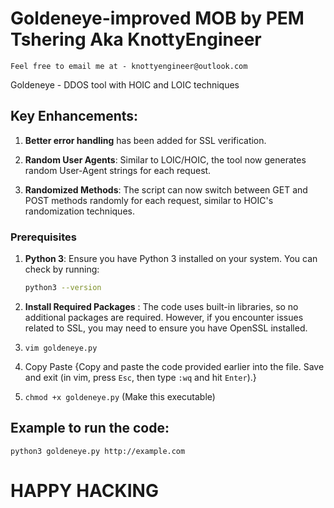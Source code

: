 # Goldeneye-improved MOB by PEM Tshering Aka KnottyEngineer

``` Feel free to email me at - knottyengineer@outlook.com ```

Goldeneye - DDOS tool with HOIC and LOIC techniques 

## Key Enhancements:

1. **Better error handling** has been added for SSL verification.

2. **Random User Agents**: Similar to LOIC/HOIC, the tool now generates random User-Agent strings for each request.

3. **Randomized Methods**: The script can now switch between GET and POST methods randomly for each request, similar to HOIC's randomization techniques.

### Prerequisites

1. **Python 3**: Ensure you have Python 3 installed on your system. You can check by running: 
   ```bash
   python3 --version
   
2. **Install Required Packages** : The code uses built-in libraries, so no additional packages are required. However, if you encounter issues related to SSL, you may need to ensure you have OpenSSL installed.


1. ```vim goldeneye.py```
2. Copy Paste  {Copy and paste the code provided earlier into the file. Save and exit (in vim, press ```Esc```, then type ```:wq``` and hit ```Enter```).}
   
4. ```chmod +x goldeneye.py```  (Make this executable)


## Example to run the code:

  ``` 
  python3 goldeneye.py http://example.com
   ```




# HAPPY HACKING



